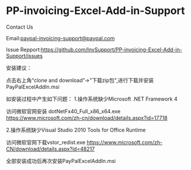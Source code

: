 # PP-invoicing-Excel-Add-in-Support
Contact Us

Email:paypal-invoicing-support@paypal.com

Issue Repport:https://github.com/InvSupport/PP-invoicing-Excel-Add-in-Support/issues



安装建议：

点击右上角“clone and download”->"下载zip包",进行下载并安装PayPalExcelAddIn.msi


如安装过程中产生如下问题：
1.操作系统缺少Microsoft .NET Framework 4 

访问微软官网安装 dotNetFx40_Full_x86_x64.exe
https://www.microsoft.com/zh-cn/download/details.aspx?id=17718

2.操作系统缺少Visual Studio 2010 Tools for Office Runtime 

访问微软官网下载vstor_redist.exe
https://www.microsoft.com/zh-CN/download/details.aspx?id=48217

全部安装成功后再次安装PayPalExcelAddIn.msi
